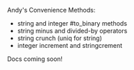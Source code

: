 Andy's Convenience Methods:

- string and integer #to_binary methods
- string minus and divided-by operators
- string crunch (uniq for string)
- integer increment and stringcrement

Docs coming soon!